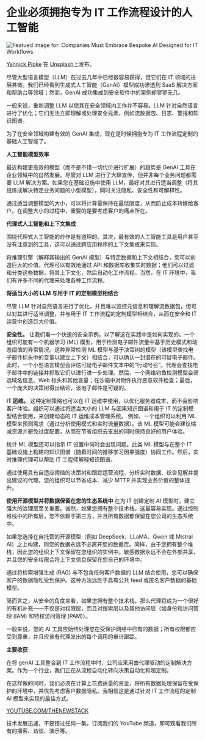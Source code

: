 # 企业必须拥抱专为 IT 工作流程设计的人工智能

![Featued image for: Companies Must Embrace Bespoke AI Designed for IT Workflows](https://cdn.thenewstack.io/media/2025/05/848dd931-yannick-pipke-hhik58ic2vi-unsplash-1024x683.jpg)

[Yannick Pipke](https://unsplash.com/@joker2000?utm_content=creditCopyText&utm_medium=referral&utm_source=unsplash) 在 [Unsplash](https://unsplash.com/photos/black-flat-screen-computer-monitor-hHIk58IC2vI?utm_content=creditCopyText&utm_medium=referral&utm_source=unsplash)上发布。

尽管大型语言模型（LLM）在过去几年中已经很容易获得，但它们在 IT 领域的进展甚微。我们已经看到生成式人工智能（GenAI）模型成功渗透到 SaaS 解决方案和帮助台等领域；然而，GenAI 成功集成到安全软件中的案例却寥寥无几。

一般来说，重新调整 LLM 以使其在安全领域内工作并不容易。LLM 针对自然语言进行了优化；它们无法立即理解或处理安全元素，例如流数据包、日志、警报和知识图谱。

为了在安全领域构建有效的 GenAI 集成，现在是时候拥抱专为 IT 工作流程定制的基础人工智能了。

**人工智能模型效率**

最近构建更高效的模型（而不是不惜一切代价进行扩展）的趋势是 GenAI 工具在企业领域中的自然发展。尽管对 LLM 进行了大肆宣传，但并非每个业务问题都需要 LLM 解决方案。如果您在基础设施中使用 LLM，最好对其进行适当调整（将其提炼成解决特定业务问题的小型模型），同时关注隐私、安全性和可解释性。

通过适当调整模型的大小，可以将计算量保持在最低限度，从而防止成本转嫁给客户。在调整大小的过程中，重要的是要考虑客户的痛点所在。

**代理式人工智能和上下文集成**

围绕代理式人工智能的炒作是有道理的。其次，最有效的人工智能工具是用户甚至没有注意到的工具，这可以通过跨应用程序的上下文集成来实现。

将推理引擎（解释其输出的 GenAI 模型）与特定数据和上下文相结合，您可以创造巨大的价值。代理可以有效地通过 API 和数据库收集实时数据；他们可以过滤和分类这些数据，将其上下文化，然后自动化工作流程。当然，在 IT 环境中，我们有许多不同的代理来处理各种工作流程。

**将适当大小的 LLM 与用于 IT 的定制模型相结合**

尽管 LLM 针对自然语言进行了优化，并且难以监控元信息和理解流数据包，但可以对其进行适当调整，并与用于 IT 工作流程的定制模型相结合，从而在安全和 IT 运营中创造巨大价值。

**安全性。** 让我们看一个快速的安全示例，以了解这在实践中是如何实现的。一个组织可能有一个机器学习 (ML) 模型，用于检测电子邮件流量中基于历史模式和动态阈值的异常情况。这种异常检测 ML 模型与基于决策树的模型（该模型查找电子邮件标头中的变量以建立上下文）相结合，可以确认一封潜在的可疑电子邮件。
此时，一个小型语言模型会评估可疑电子邮件文本中的“行动号召”。代理会查找电子邮件中的链接并抓取它们以进行进一步处理。然后，一个网络钓鱼检测模型会筛选域名信息、Web 标头和其他变量；在沙箱中对附件执行恶意软件检查；最后，一个庞大的决策树得出结论，该电子邮件是可疑的。

**IT 运维。** 这种定制策略也可以在 IT 运维中使用，以优化服务器成本，而不会影响客户体验。组织可以通过将适当大小的 LLM 与因果知识图谱和用于 IT 的定制模型结合使用，来创建动态的 IT 运维成本管理系统。
例如，一个组织可以利用 ML 模型来预测需求（通过分析使用模式和实时流量数据）。该 ML 模型可能会建议缩减资源并避免过度配置，从而在节省组织云支出的同时保持良好的用户体验。

统计 ML 模型还可以指示 IT 设置中何时会出现问题。此类 ML 模型与在整个 IT 基础设施上构建的知识图谱（随着时间的推移学习因果强度）协同工作。然后，实时推理代理可以帮助 IT 工程师解释知识图谱。

通过使用具有自适应阈值的决策树和跟踪运营流程、分析实时数据、综合见解并提出建议的代理，您的组织可以节省成本、减少 MTTR 并实现业务价值的整体提升。

**使用开源模型并将数据保留在您的生态系统中**
在为 IT 创建定制 AI 模型时，建立强大的治理层至关重要。诚然，如果您拥有整个技术栈，这最容易实现。通过控制堆栈中的所有层，您不依赖于第三方，并且所有数据都保留在您公司的生态系统中。

如果您选择在自托管的开源模型（例如 DeepSeek、LLaMA、Qwen 或 Mistral AI）之上构建，则您的数据永远不必离开您的数据库。同样，由于您拥有整个堆栈，因此您的组织上下文保留在您组织的实例中。敏感数据永远不会在外部共享，并且您的安全权限会将上下文信息保留在您自己的环境中。

通过将检索增强生成 (RAG) 与不包含任何客户数据的 LLM 结合使用，您可以确保客户的数据隐私受到保护。这种方法远胜于具有公共 feed 或匿名客户数据的基础模型。

简而言之，从安全的角度来看，如果您拥有整个技术栈，那么代理将成为一个很好的有机补充——不仅是对权限层，而且对搜索层以及其他访问层（如身份和访问管理 (IAM) 和特权访问管理 (PAM)）。

一般来说，您的 AI 工具应始终处理您在受保护网络中已有的数据；所有权限都应受到尊重，并且应该有代理发出的每个调用的审计跟踪。

**主要收获**

在将 genAI 工具整合到 IT 工作流程中时，公司应采用由代理驱动的定制解决方案。作为一个行业，我们正在从流程自动化转向决策自动化和超定制。

在这样做的同时，我们必须在计算上花费适量的资金，将所有数据处理保留在受保护的环境中，并优先考虑客户数据隐私。我相信这是通过针对 IT 工作流程的定制 AI 模型来实现的最佳方式。

[YOUTUBE.COM/THENEWSTACK](https://youtube.com/thenewstack?sub_confirmation=1)

技术发展迅速，不要错过任何一集。订阅我们的 YouTube 频道，即可观看我们所有的播客、访谈、演示等。